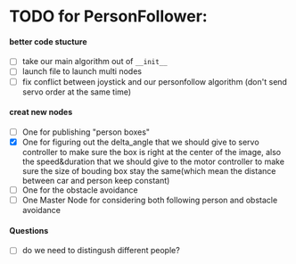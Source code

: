 # TODO for PersonFollower:

#### better code stucture 

- [ ] take our main algorithm out of ```__init__``` 
- [ ] launch file to launch multi nodes
- [ ] fix conflict between joystick and our personfollow algorithm (don't send servo order at the same time)
#### creat new nodes

- [ ] One for publishing "person boxes"
- [x] One for figuring out the delta_angle that we should give to servo controller to make sure the box is right at the center of the image, also the speed&duration that we should give to the motor controller to make sure the size of bouding box stay the same(which mean the distance between car and person keep constant)
- [ ] One for the obstacle avoidance 
- [ ] One Master Node for considering both following person and obstacle avoidance

#### Questions

- [ ] do we need to distingush different people?
